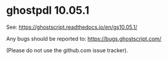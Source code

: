 # ghostpdl 10.05.1

See:
https://ghostscript.readthedocs.io/en/gs10.05.1/

Any bugs should be reported to:
https://bugs.ghostscript.com/

(Please do not use the github.com issue tracker).
